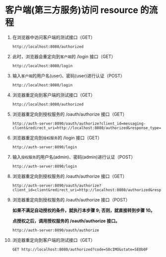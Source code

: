 # 客户端(第三方服务)访问 resource 的流程

1. 在浏览器中访问客户端的测试接口（GET）
   ```
   http://localhost:8080/authorized
   ```

2. 此时，浏览器会重定向到```客户端```的 /login 接口（GET）
   ```
   http://localhost:8080/login
   ```

3. 输入```客户端```的用户名(user)、密码(user)进行认证（POST）
   ```
   http://localhost:8080/login
   ```

4. 浏览器重定向到客户端的测试接口（GET）
   ```
   http://localhost:8080/authorized
   ```

5. 浏览器重定向到授权服务的 /oauth/authorize 接口（GET）
   ```
   http://auth-server:8090/oauth/authorize?client_id=messaging-client&redirect_uri=http://localhost:8080/authorized&response_type=code&scope=read%20write&state=lvo5NL
   ```
   
6. 浏览器重定向到```授权服务```的 /login 接口（GET）
   ```
   http://auth-server:8090/login
   ```

7. 输入```授权服务```的用户名(admin)、密码(admin)进行认证（POST）
   ```
   http://auth-server:8090/login
   ```
   
8. 浏览器重定向到授权服务的 /oauth/authorize 接口（GET）
   ```
   http://auth-server:8090/oauth/authorize?client_id=client&redirect_uri=http://localhost:8080/authorized&response_type=code&scope=read%20write&state=SEOb0F
   ```

9. 浏览器重定向到授权服务的 /oauth/authorize 接口（POST）

   **如果不满足自动授权的条件，就执行本步骤 9; 否则，就直接转到步骤 10。**

   **点授权之后，调用授权服务的 /oauth/authorize 接口。**

   ```
   http://auth-server:8090/oauth/authorize
   ```

10. 浏览器重定向到客户端的测试接口（GET）
    ```
    GET http://localhost:8080/authorized?code=S8cIMO&state=SEOb0F
    ```
